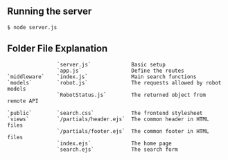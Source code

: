 
## Running the server

    $ node server.js
    
## Folder           File                Explanation

                    `server.js`             Basic setup
                    `app.js`                Define the routes
    `middleware`    `index.js`              Main search functions
    `models`        `robot.js`              The requests allowed by robot models
                    `RobotStatus.js`        The returned object from remote API
                    
    `public`        `search.css`            The frontend stylesheet
    `views`         `/partials/header.ejs`  The common header in HTML files
                    `/partials/footer.ejs`  The common footer in HTML files
                    `index.ejs`             The home page
                    `search.ejs`            The search form
                    

